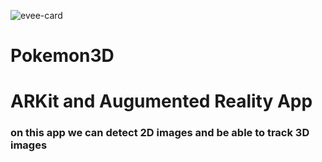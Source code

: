 ![evee-card](https://user-images.githubusercontent.com/85537057/174706628-e6552815-dd98-4d3b-8b8a-cd82abe8e060.png)
# Pokemon3D


<h1>ARKit and Augumented Reality App</h1>
<h3> on this app we can detect 2D images and be able to track 3D images</h3>
